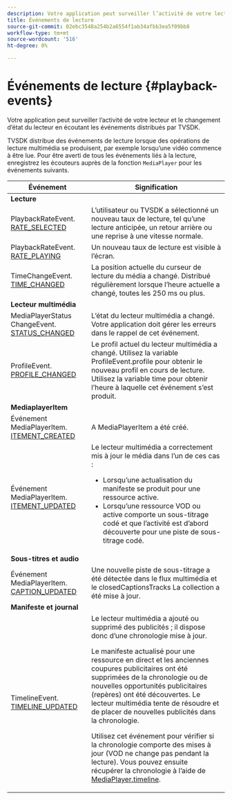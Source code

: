 ```yaml
---
description: Votre application peut surveiller l’activité de votre lecteur et le changement d’état du lecteur en écoutant les événements distribués par TVSDK.
title: Événements de lecture
source-git-commit: 02ebc3548a254b2a6554f1ab34afbb3ea5f09bb8
workflow-type: tm+mt
source-wordcount: '516'
ht-degree: 0%

---
```


# Événements de lecture {#playback-events}

Votre application peut surveiller l’activité de votre lecteur et le changement d’état du lecteur en écoutant les événements distribués par TVSDK.

TVSDK distribue des événements de lecture lorsque des opérations de lecture multimédia se produisent, par exemple lorsqu’une vidéo commence à être lue. Pour être averti de tous les événements liés à la lecture, enregistrez les écouteurs auprès de la fonction `MediaPlayer` pour les événements suivants.

<table frame="all" colsep="1" rowsep="1" id="table_922EEA3DE0BD47BA982E11F890CA0A6B"> 
 <thead> 
  <tr rowsep="1"> 
   <th colname="1" class="entry"> Événement </th> 
   <th colname="2" class="entry"> Signification </th> 
  </tr> 
 </thead>
 <tbody> 
  <tr rowsep="1"> 
   <td colname="1"><b>Lecture</b> </td> 
   <td colname="2"> </td>
  </tr> 
  <tr rowsep="1"> 
   <td colname="1">PlaybackRateEvent.<a href="https://help.adobe.com/en_US/primetime/api/psdk/asdoc-dhls_1.4/com/adobe/mediacore/events/PlaybackRateEvent.html#RATE_SELECTED" format="html" scope="external"> RATE_SELECTED</a> </td> 
   <td colname="2"> L’utilisateur ou TVSDK a sélectionné un nouveau taux de lecture, tel qu’une lecture anticipée, un retour arrière ou une reprise à une vitesse normale. </td> 
  </tr> 
  <tr rowsep="1"> 
   <td colname="1">PlaybackRateEvent.<a href="https://help.adobe.com/en_US/primetime/api/psdk/asdoc-dhls_1.4/com/adobe/mediacore/events/PlaybackRateEvent.html#RATE_PLAYING" format="html" scope="external"> RATE_PLAYING</a> </td> 
   <td colname="2"> Un nouveau taux de lecture est visible à l’écran. </td> 
  </tr> 
  <tr rowsep="1"> 
   <td colname="1"> TimeChangeEvent.<a href="https://help.adobe.com/en_US/primetime/api/psdk/asdoc-dhls_1.4/com/adobe/mediacore/events/TimeChangeEvent.html#TIME_CHANGED" format="html" scope="external"> TIME_CHANGED</a> </td> 
   <td colname="2"> La position actuelle du curseur de lecture du média a changé. Distribué régulièrement lorsque l’heure actuelle a changé, toutes les 250 ms ou plus. </td> 
  </tr> 
  <tr rowsep="1"> 
   <td colname="1"><b>Lecteur multimédia</b> </td> 
   <td colname="2"> </td>
  </tr> 
  <tr rowsep="1"> 
   <td colname="1">MediaPlayerStatus ChangeEvent.<a href="https://help.adobe.com/en_US/primetime/api/psdk/asdoc-dhls_1.4/com/adobe/mediacore/events/MediaPlayerStatusChangeEvent.html#STATUS_CHANGED" format="html" scope="external"> STATUS_CHANGED</a> </td> 
   <td colname="2"> L’état du lecteur multimédia a changé. Votre application doit gérer les erreurs dans le rappel de cet événement. </td> 
  </tr> 
  <tr rowsep="1"> 
   <td colname="1">ProfileEvent.<a href="https://help.adobe.com/en_US/primetime/api/psdk/asdoc-dhls_1.4/com/adobe/mediacore/events/ProfileEvent.html#PROFILE_CHANGED" format="html" scope="external"> PROFILE_CHANGED</a> </td> 
   <td colname="2">Le profil actuel du lecteur multimédia a changé. Utilisez la variable <span class="codeph"> ProfileEvent.profile</span> pour obtenir le nouveau profil en cours de lecture. Utilisez la variable <span class="codeph"> time</span> pour obtenir l’heure à laquelle cet événement s’est produit. </td> 
  </tr> 
  <tr rowsep="1"> 
   <td colname="1"><b>MediaplayerItem</b> </td> 
   <td colname="2"> </td>
  </tr> 
  <tr rowsep="1"> 
   <td colname="1">Événement MediaPlayerItem.<a href="https://help.adobe.com/en_US/primetime/api/psdk/asdoc-dhls_1.4/com/adobe/mediacore/events/MediaPlayerItemEvent.html#ITEM_CREATED" format="html" scope="external"> ITEMENT_CREATED</a> </td> 
   <td colname="2">A <span class="codeph"> MediaPlayerItem</span> a été créé. </td> 
  </tr> 
  <tr rowsep="1"> 
   <td colname="1">Événement MediaPlayerItem.<a href="https://help.adobe.com/en_US/primetime/api/psdk/asdoc-dhls_1.4/com/adobe/mediacore/events/MediaPlayerItemEvent.html#ITEM_UPDATED" format="html" scope="external"> ITEMENT_UPDATED</a> </td> 
   <td colname="2">Le lecteur multimédia a correctement mis à jour le média dans l’un de ces cas : 
    <ul id="ul_E4D1A1D468544C3B9F8046E9B68A956D"> 
     <li id="li_35A2A417BF924E039D9CB36CFBCDFEB6">Lorsqu’une actualisation du manifeste se produit pour une ressource active. </li> 
     <li id="li_E7AB380C212B4011B07C3B313282681C">Lorsqu’une ressource VOD ou active comporte un sous-titrage codé et que l’activité est d’abord découverte pour une piste de sous-titrage codé. </li> 
    </ul> </td> 
  </tr> 
  <tr rowsep="1"> 
   <td colname="1"><b>Sous-titres et audio</b> </td> 
   <td colname="2"> </td>
  </tr> 
  <tr rowsep="1"> 
   <td colname="1"> Événement MediaPlayerItem.<a href="https://help.adobe.com/en_US/primetime/api/psdk/asdoc-dhls_1.4/com/adobe/mediacore/events/MediaPlayerItemEvent.html#CAPTION_UPDATED" format="html" scope="external"> CAPTION_UPDATED</a> </td> 
   <td colname="2">Une nouvelle piste de sous-titrage a été détectée dans le flux multimédia et le <span class="codeph"> closedCaptionsTracks</span> La collection a été mise à jour. </td> 
  </tr> 
  <tr rowsep="1"> 
   <td colname="1"><b>Manifeste et journal</b> </td> 
   <td colname="2"> </td>
  </tr> 
  <tr rowsep="0"> 
   <td colname="1">TimelineEvent.<a href="https://help.adobe.com/en_US/primetime/api/psdk/asdoc-dhls_1.4/com/adobe/mediacore/events/TimelineEvent.html#TIMELINE_UPDATED" format="html" scope="external"> TIMELINE_UPDATED</a> </td> 
   <td colname="2">Le lecteur multimédia a ajouté ou supprimé des publicités ; il dispose donc d’une chronologie mise à jour. <p>Le manifeste actualisé pour une ressource en direct et les anciennes coupures publicitaires ont été supprimées de la chronologie ou de nouvelles opportunités publicitaires (repères) ont été découvertes. Le lecteur multimédia tente de résoudre et de placer de nouvelles publicités dans la chronologie. </p> <p> Utilisez cet événement pour vérifier si la chronologie comporte des mises à jour (VOD ne change pas pendant la lecture). Vous pouvez ensuite récupérer la chronologie à l’aide de <a href="https://help.adobe.com/en_US/primetime/api/psdk/asdoc-dhls_1.4/com/adobe/mediacore/MediaPlayer.html#timeline" format="html" scope="external"> MediaPlayer.timeline</a>. </p> </td> 
  </tr> 
 </tbody> 
</table>
